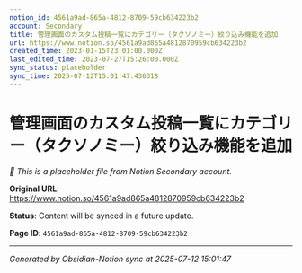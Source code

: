 ```yaml
---
notion_id: 4561a9ad-865a-4812-8709-59cb634223b2
account: Secondary
title: 管理画面のカスタム投稿一覧にカテゴリー（タクソノミー）絞り込み機能を追加
url: https://www.notion.so/4561a9ad865a4812870959cb634223b2
created_time: 2023-01-15T23:01:00.000Z
last_edited_time: 2023-07-27T15:26:00.000Z
sync_status: placeholder
sync_time: 2025-07-12T15:01:47.436318
---
```


# 管理画面のカスタム投稿一覧にカテゴリー（タクソノミー）絞り込み機能を追加

*🔄 This is a placeholder file from Notion Secondary account.*

**Original URL**: https://www.notion.so/4561a9ad865a4812870959cb634223b2

**Status**: Content will be synced in a future update.

**Page ID**: `4561a9ad-865a-4812-8709-59cb634223b2`

---

*Generated by Obsidian-Notion sync at 2025-07-12 15:01:47*
